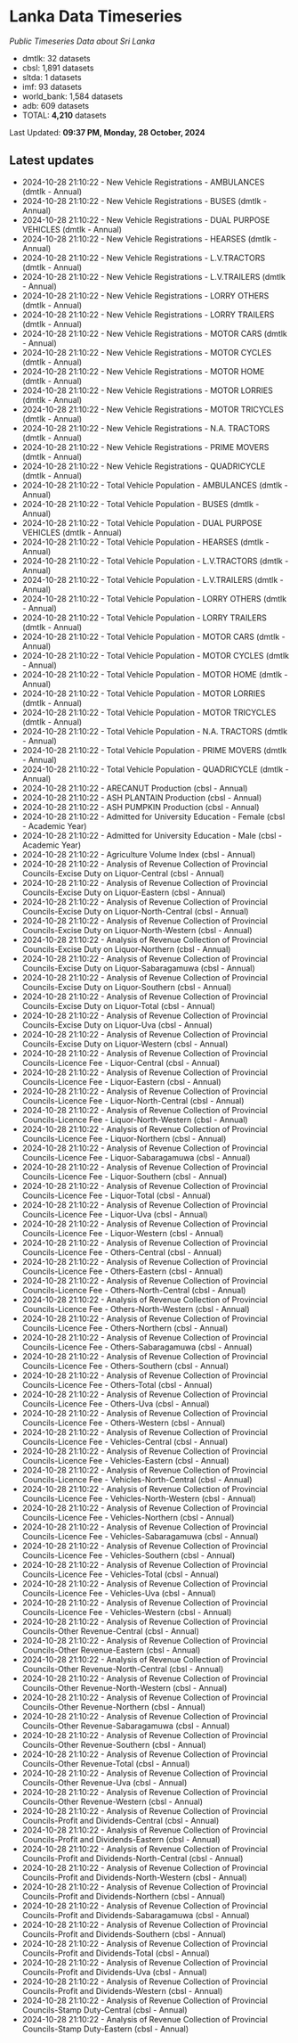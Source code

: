 # Lanka Data Timeseries
*Public Timeseries Data about Sri Lanka*

* dmtlk: 32 datasets
* cbsl: 1,891 datasets
* sltda: 1 datasets
* imf: 93 datasets
* world_bank: 1,584 datasets
* adb: 609 datasets
* TOTAL: **4,210** datasets

Last Updated: **09:37 PM, Monday, 28 October, 2024**

## Latest updates

* 2024-10-28 21:10:22 - New Vehicle Registrations - AMBULANCES (dmtlk - Annual)
* 2024-10-28 21:10:22 - New Vehicle Registrations - BUSES (dmtlk - Annual)
* 2024-10-28 21:10:22 - New Vehicle Registrations - DUAL PURPOSE VEHICLES (dmtlk - Annual)
* 2024-10-28 21:10:22 - New Vehicle Registrations - HEARSES (dmtlk - Annual)
* 2024-10-28 21:10:22 - New Vehicle Registrations - L.V.TRACTORS (dmtlk - Annual)
* 2024-10-28 21:10:22 - New Vehicle Registrations - L.V.TRAILERS (dmtlk - Annual)
* 2024-10-28 21:10:22 - New Vehicle Registrations - LORRY OTHERS (dmtlk - Annual)
* 2024-10-28 21:10:22 - New Vehicle Registrations - LORRY TRAILERS (dmtlk - Annual)
* 2024-10-28 21:10:22 - New Vehicle Registrations - MOTOR CARS (dmtlk - Annual)
* 2024-10-28 21:10:22 - New Vehicle Registrations - MOTOR CYCLES (dmtlk - Annual)
* 2024-10-28 21:10:22 - New Vehicle Registrations - MOTOR HOME (dmtlk - Annual)
* 2024-10-28 21:10:22 - New Vehicle Registrations - MOTOR LORRIES (dmtlk - Annual)
* 2024-10-28 21:10:22 - New Vehicle Registrations - MOTOR TRICYCLES (dmtlk - Annual)
* 2024-10-28 21:10:22 - New Vehicle Registrations - N.A. TRACTORS (dmtlk - Annual)
* 2024-10-28 21:10:22 - New Vehicle Registrations - PRIME MOVERS (dmtlk - Annual)
* 2024-10-28 21:10:22 - New Vehicle Registrations - QUADRICYCLE (dmtlk - Annual)
* 2024-10-28 21:10:22 - Total Vehicle Population - AMBULANCES (dmtlk - Annual)
* 2024-10-28 21:10:22 - Total Vehicle Population - BUSES (dmtlk - Annual)
* 2024-10-28 21:10:22 - Total Vehicle Population - DUAL PURPOSE VEHICLES (dmtlk - Annual)
* 2024-10-28 21:10:22 - Total Vehicle Population - HEARSES (dmtlk - Annual)
* 2024-10-28 21:10:22 - Total Vehicle Population - L.V.TRACTORS (dmtlk - Annual)
* 2024-10-28 21:10:22 - Total Vehicle Population - L.V.TRAILERS (dmtlk - Annual)
* 2024-10-28 21:10:22 - Total Vehicle Population - LORRY OTHERS (dmtlk - Annual)
* 2024-10-28 21:10:22 - Total Vehicle Population - LORRY TRAILERS (dmtlk - Annual)
* 2024-10-28 21:10:22 - Total Vehicle Population - MOTOR CARS (dmtlk - Annual)
* 2024-10-28 21:10:22 - Total Vehicle Population - MOTOR CYCLES (dmtlk - Annual)
* 2024-10-28 21:10:22 - Total Vehicle Population - MOTOR HOME (dmtlk - Annual)
* 2024-10-28 21:10:22 - Total Vehicle Population - MOTOR LORRIES (dmtlk - Annual)
* 2024-10-28 21:10:22 - Total Vehicle Population - MOTOR TRICYCLES (dmtlk - Annual)
* 2024-10-28 21:10:22 - Total Vehicle Population - N.A. TRACTORS (dmtlk - Annual)
* 2024-10-28 21:10:22 - Total Vehicle Population - PRIME MOVERS (dmtlk - Annual)
* 2024-10-28 21:10:22 - Total Vehicle Population - QUADRICYCLE (dmtlk - Annual)
* 2024-10-28 21:10:22 - ARECANUT Production (cbsl - Annual)
* 2024-10-28 21:10:22 - ASH PLANTAIN Production (cbsl - Annual)
* 2024-10-28 21:10:22 - ASH PUMPKIN Production (cbsl - Annual)
* 2024-10-28 21:10:22 - Admitted for University Education - Female (cbsl - Academic Year)
* 2024-10-28 21:10:22 - Admitted for University Education - Male (cbsl - Academic Year)
* 2024-10-28 21:10:22 - Agriculture Volume Index (cbsl - Annual)
* 2024-10-28 21:10:22 - Analysis of Revenue Collection of Provincial Councils-Excise Duty on Liquor-Central (cbsl - Annual)
* 2024-10-28 21:10:22 - Analysis of Revenue Collection of Provincial Councils-Excise Duty on Liquor-Eastern (cbsl - Annual)
* 2024-10-28 21:10:22 - Analysis of Revenue Collection of Provincial Councils-Excise Duty on Liquor-North-Central (cbsl - Annual)
* 2024-10-28 21:10:22 - Analysis of Revenue Collection of Provincial Councils-Excise Duty on Liquor-North-Western (cbsl - Annual)
* 2024-10-28 21:10:22 - Analysis of Revenue Collection of Provincial Councils-Excise Duty on Liquor-Northern (cbsl - Annual)
* 2024-10-28 21:10:22 - Analysis of Revenue Collection of Provincial Councils-Excise Duty on Liquor-Sabaragamuwa (cbsl - Annual)
* 2024-10-28 21:10:22 - Analysis of Revenue Collection of Provincial Councils-Excise Duty on Liquor-Southern (cbsl - Annual)
* 2024-10-28 21:10:22 - Analysis of Revenue Collection of Provincial Councils-Excise Duty on Liquor-Total (cbsl - Annual)
* 2024-10-28 21:10:22 - Analysis of Revenue Collection of Provincial Councils-Excise Duty on Liquor-Uva (cbsl - Annual)
* 2024-10-28 21:10:22 - Analysis of Revenue Collection of Provincial Councils-Excise Duty on Liquor-Western (cbsl - Annual)
* 2024-10-28 21:10:22 - Analysis of Revenue Collection of Provincial Councils-Licence Fee - Liquor-Central (cbsl - Annual)
* 2024-10-28 21:10:22 - Analysis of Revenue Collection of Provincial Councils-Licence Fee - Liquor-Eastern (cbsl - Annual)
* 2024-10-28 21:10:22 - Analysis of Revenue Collection of Provincial Councils-Licence Fee - Liquor-North-Central (cbsl - Annual)
* 2024-10-28 21:10:22 - Analysis of Revenue Collection of Provincial Councils-Licence Fee - Liquor-North-Western (cbsl - Annual)
* 2024-10-28 21:10:22 - Analysis of Revenue Collection of Provincial Councils-Licence Fee - Liquor-Northern (cbsl - Annual)
* 2024-10-28 21:10:22 - Analysis of Revenue Collection of Provincial Councils-Licence Fee - Liquor-Sabaragamuwa (cbsl - Annual)
* 2024-10-28 21:10:22 - Analysis of Revenue Collection of Provincial Councils-Licence Fee - Liquor-Southern (cbsl - Annual)
* 2024-10-28 21:10:22 - Analysis of Revenue Collection of Provincial Councils-Licence Fee - Liquor-Total (cbsl - Annual)
* 2024-10-28 21:10:22 - Analysis of Revenue Collection of Provincial Councils-Licence Fee - Liquor-Uva (cbsl - Annual)
* 2024-10-28 21:10:22 - Analysis of Revenue Collection of Provincial Councils-Licence Fee - Liquor-Western (cbsl - Annual)
* 2024-10-28 21:10:22 - Analysis of Revenue Collection of Provincial Councils-Licence Fee - Others-Central (cbsl - Annual)
* 2024-10-28 21:10:22 - Analysis of Revenue Collection of Provincial Councils-Licence Fee - Others-Eastern (cbsl - Annual)
* 2024-10-28 21:10:22 - Analysis of Revenue Collection of Provincial Councils-Licence Fee - Others-North-Central (cbsl - Annual)
* 2024-10-28 21:10:22 - Analysis of Revenue Collection of Provincial Councils-Licence Fee - Others-North-Western (cbsl - Annual)
* 2024-10-28 21:10:22 - Analysis of Revenue Collection of Provincial Councils-Licence Fee - Others-Northern (cbsl - Annual)
* 2024-10-28 21:10:22 - Analysis of Revenue Collection of Provincial Councils-Licence Fee - Others-Sabaragamuwa (cbsl - Annual)
* 2024-10-28 21:10:22 - Analysis of Revenue Collection of Provincial Councils-Licence Fee - Others-Southern (cbsl - Annual)
* 2024-10-28 21:10:22 - Analysis of Revenue Collection of Provincial Councils-Licence Fee - Others-Total (cbsl - Annual)
* 2024-10-28 21:10:22 - Analysis of Revenue Collection of Provincial Councils-Licence Fee - Others-Uva (cbsl - Annual)
* 2024-10-28 21:10:22 - Analysis of Revenue Collection of Provincial Councils-Licence Fee - Others-Western (cbsl - Annual)
* 2024-10-28 21:10:22 - Analysis of Revenue Collection of Provincial Councils-Licence Fee - Vehicles-Central (cbsl - Annual)
* 2024-10-28 21:10:22 - Analysis of Revenue Collection of Provincial Councils-Licence Fee - Vehicles-Eastern (cbsl - Annual)
* 2024-10-28 21:10:22 - Analysis of Revenue Collection of Provincial Councils-Licence Fee - Vehicles-North-Central (cbsl - Annual)
* 2024-10-28 21:10:22 - Analysis of Revenue Collection of Provincial Councils-Licence Fee - Vehicles-North-Western (cbsl - Annual)
* 2024-10-28 21:10:22 - Analysis of Revenue Collection of Provincial Councils-Licence Fee - Vehicles-Northern (cbsl - Annual)
* 2024-10-28 21:10:22 - Analysis of Revenue Collection of Provincial Councils-Licence Fee - Vehicles-Sabaragamuwa (cbsl - Annual)
* 2024-10-28 21:10:22 - Analysis of Revenue Collection of Provincial Councils-Licence Fee - Vehicles-Southern (cbsl - Annual)
* 2024-10-28 21:10:22 - Analysis of Revenue Collection of Provincial Councils-Licence Fee - Vehicles-Total (cbsl - Annual)
* 2024-10-28 21:10:22 - Analysis of Revenue Collection of Provincial Councils-Licence Fee - Vehicles-Uva (cbsl - Annual)
* 2024-10-28 21:10:22 - Analysis of Revenue Collection of Provincial Councils-Licence Fee - Vehicles-Western (cbsl - Annual)
* 2024-10-28 21:10:22 - Analysis of Revenue Collection of Provincial Councils-Other Revenue-Central (cbsl - Annual)
* 2024-10-28 21:10:22 - Analysis of Revenue Collection of Provincial Councils-Other Revenue-Eastern (cbsl - Annual)
* 2024-10-28 21:10:22 - Analysis of Revenue Collection of Provincial Councils-Other Revenue-North-Central (cbsl - Annual)
* 2024-10-28 21:10:22 - Analysis of Revenue Collection of Provincial Councils-Other Revenue-North-Western (cbsl - Annual)
* 2024-10-28 21:10:22 - Analysis of Revenue Collection of Provincial Councils-Other Revenue-Northern (cbsl - Annual)
* 2024-10-28 21:10:22 - Analysis of Revenue Collection of Provincial Councils-Other Revenue-Sabaragamuwa (cbsl - Annual)
* 2024-10-28 21:10:22 - Analysis of Revenue Collection of Provincial Councils-Other Revenue-Southern (cbsl - Annual)
* 2024-10-28 21:10:22 - Analysis of Revenue Collection of Provincial Councils-Other Revenue-Total (cbsl - Annual)
* 2024-10-28 21:10:22 - Analysis of Revenue Collection of Provincial Councils-Other Revenue-Uva (cbsl - Annual)
* 2024-10-28 21:10:22 - Analysis of Revenue Collection of Provincial Councils-Other Revenue-Western (cbsl - Annual)
* 2024-10-28 21:10:22 - Analysis of Revenue Collection of Provincial Councils-Profit and Dividends-Central (cbsl - Annual)
* 2024-10-28 21:10:22 - Analysis of Revenue Collection of Provincial Councils-Profit and Dividends-Eastern (cbsl - Annual)
* 2024-10-28 21:10:22 - Analysis of Revenue Collection of Provincial Councils-Profit and Dividends-North-Central (cbsl - Annual)
* 2024-10-28 21:10:22 - Analysis of Revenue Collection of Provincial Councils-Profit and Dividends-North-Western (cbsl - Annual)
* 2024-10-28 21:10:22 - Analysis of Revenue Collection of Provincial Councils-Profit and Dividends-Northern (cbsl - Annual)
* 2024-10-28 21:10:22 - Analysis of Revenue Collection of Provincial Councils-Profit and Dividends-Sabaragamuwa (cbsl - Annual)
* 2024-10-28 21:10:22 - Analysis of Revenue Collection of Provincial Councils-Profit and Dividends-Southern (cbsl - Annual)
* 2024-10-28 21:10:22 - Analysis of Revenue Collection of Provincial Councils-Profit and Dividends-Total (cbsl - Annual)
* 2024-10-28 21:10:22 - Analysis of Revenue Collection of Provincial Councils-Profit and Dividends-Uva (cbsl - Annual)
* 2024-10-28 21:10:22 - Analysis of Revenue Collection of Provincial Councils-Profit and Dividends-Western (cbsl - Annual)
* 2024-10-28 21:10:22 - Analysis of Revenue Collection of Provincial Councils-Stamp Duty-Central (cbsl - Annual)
* 2024-10-28 21:10:22 - Analysis of Revenue Collection of Provincial Councils-Stamp Duty-Eastern (cbsl - Annual)